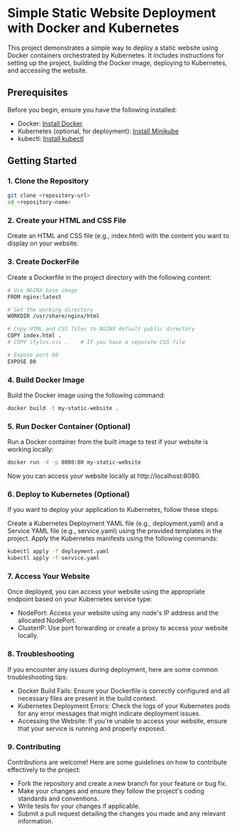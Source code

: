 # Simple Static Website Deployment with Docker and Kubernetes

This project demonstrates a simple way to deploy a static website using Docker containers orchestrated by Kubernetes. It includes instructions for setting up the project, building the Docker image, deploying to Kubernetes, and accessing the website.

## Prerequisites

Before you begin, ensure you have the following installed:

- Docker: [Install Docker](https://docs.docker.com/get-docker/)
- Kubernetes (optional, for deployment): [Install Minikube](https://minikube.sigs.k8s.io/docs/start/)
- kubectl: [Install kubectl](https://kubernetes.io/docs/tasks/tools/install-kubectl/)

## Getting Started

### 1. Clone the Repository

```bash
git clone <repository-url>
cd <repository-name>
```
### 2. Create your HTML and CSS File

Create an HTML and CSS file (e.g., index.html) with the content you want to display on your website.

### 3. Create DockerFile

Create a Dockerfile in the project directory with the following content:
```bash
# Use NGINX base image
FROM nginx:latest

# Set the working directory
WORKDIR /usr/share/nginx/html

# Copy HTML and CSS files to NGINX default public directory
COPY index.html .
# COPY styles.css .    # If you have a separate CSS file

# Expose port 80
EXPOSE 80
```

### 4. Build Docker Image
Build the Docker image using the following command:
```bash
docker build -t my-static-website .
```

### 5. Run Docker Container (Optional)
Run a Docker container from the built image to test if your website is working locally:
```bash
docker run -d -p 8080:80 my-static-website
```
Now you can access your website locally at http://localhost:8080.

### 6. Deploy to Kubernetes (Optional)
If you want to deploy your application to Kubernetes, follow these steps:

Create a Kubernetes Deployment YAML file (e.g., deployment.yaml) and a Service YAML file (e.g., service.yaml) using the provided templates in the project.
Apply the Kubernetes manifests using the following commands:
```bash
kubectl apply -f deployment.yaml
kubectl apply -f service.yaml
```

### 7. Access Your Website
Once deployed, you can access your website using the appropriate endpoint based on your Kubernetes service type:

- NodePort: Access your website using any node's IP address and the allocated NodePort.
- ClusterIP: Use port forwarding or create a proxy to access your website locally.

### 8. Troubleshooting
If you encounter any issues during deployment, here are some common troubleshooting tips:

- Docker Build Fails: Ensure your Dockerfile is correctly configured and all necessary files are present in the build context.
- Kubernetes Deployment Errors: Check the logs of your Kubernetes pods for any error messages that might indicate deployment issues.
- Accessing the Website: If you're unable to access your website, ensure that your service is running and properly exposed.

### 9. Contributing
Contributions are welcome! Here are some guidelines on how to contribute effectively to the project:

- Fork the repository and create a new branch for your feature or bug fix.
- Make your changes and ensure they follow the project's coding standards and conventions.
- Write tests for your changes if applicable.
- Submit a pull request detailing the changes you made and any relevant information.
